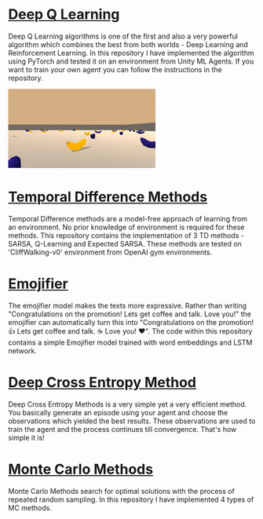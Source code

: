 # [Deep Q Learning](https://github.com/Aamod1996/Deep-Q-Learning)

Deep Q Learning algorithms is one of the first and also a very powerful algorithm which combines the best from both worlds - Deep Learning and Reinforcement Learning. In this repository I have implemented the algorithm using PyTorch and tested it on an environment from Unity ML Agents. If you want to train your own agent you can follow the instructions in the repository. 

![](/images/environment.gif)

# [Temporal Difference Methods](https://github.com/Aamod1996/Temporal-Difference-Methods)

Temporal Difference methods are a model-free approach of learning from an environment. No prior knowledge of environment is required for these methods. This repository contains the implementation of 3 TD methods - SARSA,  Q-Learning and Expected SARSA. These methods are tested on 'CliffWalking-v0' environment from OpenAI gym environments.

# [Emojifier](https://github.com/Aamod1996/Emojifier)

The emojifier model makes the texts more expressive. Rather than writing "Congratulations on the promotion! Lets get coffee and talk. Love you!" the emojifier can automatically turn this into "Congratulations on the promotion! 👍 Lets get coffee and talk. ☕️ Love you! ❤️". The code within this repository contains a simple Emojifier model trained with word embeddings and LSTM network.

# [Deep Cross Entropy Method](https://github.com/Aamod1996/Deep-Cross-Entropy-Method)

Deep Cross Entropy Methods is a very simple yet a very efficient method. You basically generate an episode using your agent and choose the observations which yielded the best results. These observations are used to train the agent and the process continues till convergence. That's how simple it is!

# [Monte Carlo Methods](https://github.com/Aamod1996/Monte-Carlo-Methods)

Monte Carlo Methods search for optimal solutions with the process of repeated random sampling. In this repository I have implemented 4 types of MC methods.
